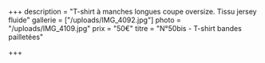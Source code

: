+++
description = "T-shirt à manches longues coupe oversize. Tissu jersey fluide"
gallerie = ["/uploads/IMG_4092.jpg"]
photo = "/uploads/IMG_4109.jpg"
prix = "50€"
titre = "N°50bis - T-shirt bandes pailletées"

+++
